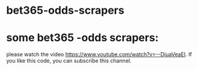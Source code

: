 # bet365-odds-scrapers
# some bet365 -odds scrapers: 
please watch the video https://www.youtube.com/watch?v=--DiuaVeaEI.
If you like this code, you can subscribe this channel.
